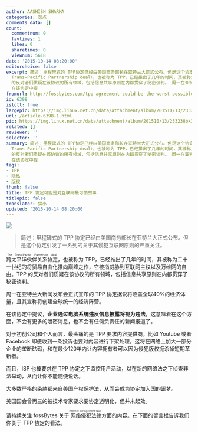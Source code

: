 ```yaml
---
author: AASHISH SHARMA
categories: 观点
comments_data: []
count:
  commentnum: 0
  favtimes: 1
  likes: 0
  sharetimes: 0
  viewnum: 5618
date: '2015-10-14 08:20:00'
editorchoice: false
excerpt: 简述：里程碑式的 TPP协定已经由美国商务部长在亚特兰大正式公布。但是这个协定引发了一系列的关于其侵犯互联网原则的严重关注。  跨太平洋伙伴关系协定（The
  Trans-Pacific Partnership deal），也被称为 TPP，已经推出了几年的时间，其被称为二十一世纪的将贸易自由化推向巅峰之作，它被指威胁到互联网主权以及万维网的自由。TPP
  的反对者们质疑在该协议的所有领域，包括信息共享原则在内都贯穿了秘密谈判。 周一在亚特兰大新闻发布会正式宣布的 TPP 协定据说将涵盖全球40%的经济体量，且其宣称将创建全球统一的经济阵营。
  在该协定中提
fromurl: http://fossbytes.com/tpp-agreement-could-be-the-worst-possible-thing-to-the-internet/
id: 6398
islctt: true
largepic: https://img.linux.net.cn/data/attachment/album/201510/13/233238bk3un3333d3sui6i.jpg
url: /article-6398-1.html
pic: https://img.linux.net.cn/data/attachment/album/201510/13/233238bk3un3333d3sui6i.jpg.thumb.jpg
related: []
reviewer: ''
selector: ''
summary: 简述：里程碑式的 TPP协定已经由美国商务部长在亚特兰大正式公布。但是这个协定引发了一系列的关于其侵犯互联网原则的严重关注。  跨太平洋伙伴关系协定（The
  Trans-Pacific Partnership deal），也被称为 TPP，已经推出了几年的时间，其被称为二十一世纪的将贸易自由化推向巅峰之作，它被指威胁到互联网主权以及万维网的自由。TPP
  的反对者们质疑在该协议的所有领域，包括信息共享原则在内都贯穿了秘密谈判。 周一在亚特兰大新闻发布会正式宣布的 TPP 协定据说将涵盖全球40%的经济体量，且其宣称将创建全球统一的经济阵营。
  在该协定中提
tags:
- TPP
- 隐私
- 版权
thumb: false
title: TPP 协定可能是对互联网最可怕的事
titlepic: false
translator: 猫小
updated: '2015-10-14 08:20:00'
---
```


![](/data/attachment/album/201510/13/233238bk3un3333d3sui6i.jpg)



> 
> 简述：里程碑式的 TPP 协定已经由美国商务部长在亚特兰大正式公布。但是这个协定引发了一系列的关于其侵犯互联网原则的严重关注。
> 
> 
> 


<ruby> 跨太平洋伙伴关系协定 <rp>  （ </rp> <rt>  The Trans-Pacific Partnership deal </rt> <rp>  ） </rp></ruby>，也被称为 TPP，已经推出了几年的时间，其被称为二十一世纪的将贸易自由化推向巅峰之作，它被指威胁到互联网主权以及万维网的自由。TPP 的反对者们质疑在该协议的所有领域，包括信息共享原则在内都贯穿了秘密谈判。


周一在亚特兰大新闻发布会正式宣布的 TPP 协定据说将涵盖全球40%的经济体量，且其宣称将创建全球统一的经济阵营。


在该协定中提议，**企业通过电脑系统违反信息披露将视为违法**，这意味着在这个方面，不会有更多的泄密消息，也不会有任何负责任的新闻报道了。


对于初创公司和个人而言，最头痛的是 TPP 要求内容提供商，比如 Youtube 或者 Facebook 即便收到一条投诉也要对内容进行下架处理。这将在网络上加大一部分企业的垄断砝码，和在最少120年内让内容拥有者可以因为侵犯版权扼杀掉短期革新者。


而且，ISP 也被要求在 TPP 协定之下监控用户活动，以在新的网络法之下侦查非法举动，从而让你不能随便说话。


大多数严格的条款都来自美国产权保护法，从而会成为协定加入国的噩梦。


美国国会曾再三的被技术专家要求要协定透明化，但并未起效。


请持续关注 fossBytes 关于<ruby> 网络侵犯法律 <rp>  （ </rp> <rt>  Internet infringement laws </rt> <rp>  ） </rp></ruby>方面的内容。在下面的留言栏告诉我们你关于 TPP 协定的看法。